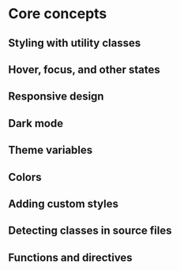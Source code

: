 # Core concepts

## Styling with utility classes

## Hover, focus, and other states

## Responsive design

## Dark mode

## Theme variables

## Colors

## Adding custom styles

## Detecting classes in source files

## Functions and directives

